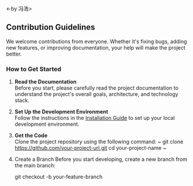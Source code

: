
<-by 冯浩>

## Contribution Guidelines

We welcome contributions from everyone. Whether it's fixing bugs, adding new features, or improving documentation, your help will make the project better.

### How to Get Started

1. **Read the Documentation**  
   Before you start, please carefully read the project documentation to understand the project's overall goals, architecture, and technology stack.

2. **Set Up the Development Environment**  
   Follow the instructions in the [Installation Guide](#Installation-Guide) to set up your local development environment.

3. **Get the Code**  
   Clone the project repository using the following command:
   ~
   git clone https://github.com/your-project-url.git
   cd your-project-name
   ~
4. Create a Branch Before you start developing, create a new branch from the main branch:

   git checkout -b your-feature-branch